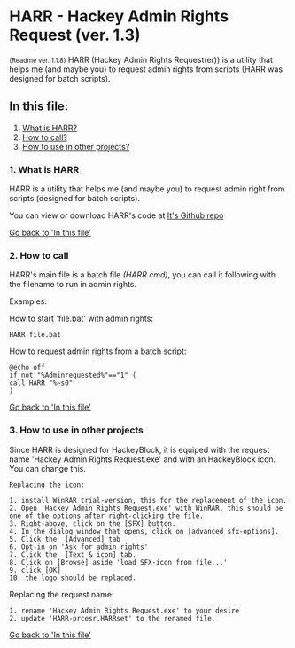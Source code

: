 # HARR - Hackey Admin Rights Request (ver. 1.3)
<small>(Readme ver. 1.1.8)</small>
HARR (Hackey Admin Rights Request(er)) is a utility that helps me (and maybe you) to request admin rights from scripts (HARR was designed for batch scripts).


## In this file:
1. [What is HARR?](https://github.com/Marnix0810/HARR/blob/master/README.md#1-what-is-harr)
2. [How to call?](https://github.com/Marnix0810/HARR/blob/master/README.md#2-how-to-call)
3. [How to use in other projects?](https://github.com/Marnix0810/HARR/blob/master/README.md#3-how-to-use-in-other-projects)


###  1. What is HARR

HARR is a utility that helps me (and maybe you) to request admin right from scripts (designed for batch scripts).

You can view or download HARR's code at [It's Github repo](https://github.com/Marnix0810/HARR)

[Go back to 'In this file'](https://github.com/Marnix0810/HARR/blob/master/README.md#in-this-file)
###  2. How to call

HARR's main file is a batch file _(HARR.cmd)_, you can call it following with the filename to run in admin rights.

Examples:

How to start 'file.bat' with admin rights:

`HARR file.bat`

How to request admin rights from a batch script:

```
@echo off
if not "%Adminrequested%"=="1" (
call HARR "%~s0"
)
```

[Go back to 'In this file'](https://github.com/Marnix0810/HARR/blob/master/README.md#in-this-file)
###  3. How to use in other projects

Since HARR is designed for HackeyBlock, it is equiped with the request name 'Hackey Admin Rights Request.exe' and with an HackeyBlock icon. You can change this.

	Replacing the icon:

    1. install WinRAR trial-version, this for the replacement of the icon.
    2. Open 'Hackey Admin Rights Request.exe' with WinRAR, this should be one of the options after right-clicking the file.
    3. Right-above, click on the [SFX] button.
    4. In the dialog window that opens, click on [advanced sfx-options].
    5. Click the  [Advanced] tab
    6. Opt-in on 'Ask for admin rights'
    7. Click the  [Text & icon] tab.
    8. Click on [Browse] aside 'load SFX-icon from file...'
    9. click [OK]
    10. the logo should be replaced.

Replacing the request name:

    1. rename 'Hackey Admin Rights Request.exe' to your desire
    2. update 'HARR-prcesr.HARRset' to the renamed file.


[Go back to 'In this file'](https://github.com/Marnix0810/HARR/blob/master/README.md#in-this-file)
